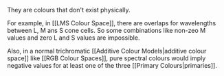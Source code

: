 They are colours that don't exist physically.

For example, in [[LMS Colour Space]], there are overlaps for wavelengths between L, M ans S cone cells. So some combinations like non-zeo M values and zero L and S values are impossible.

Also, in a normal trichromatic [[Additive Colour Models|additive colour space]] like [[RGB Colour Spaces]], pure spectral colours would imply negative values for at least one of the three [[Primary Colours|primaries]].